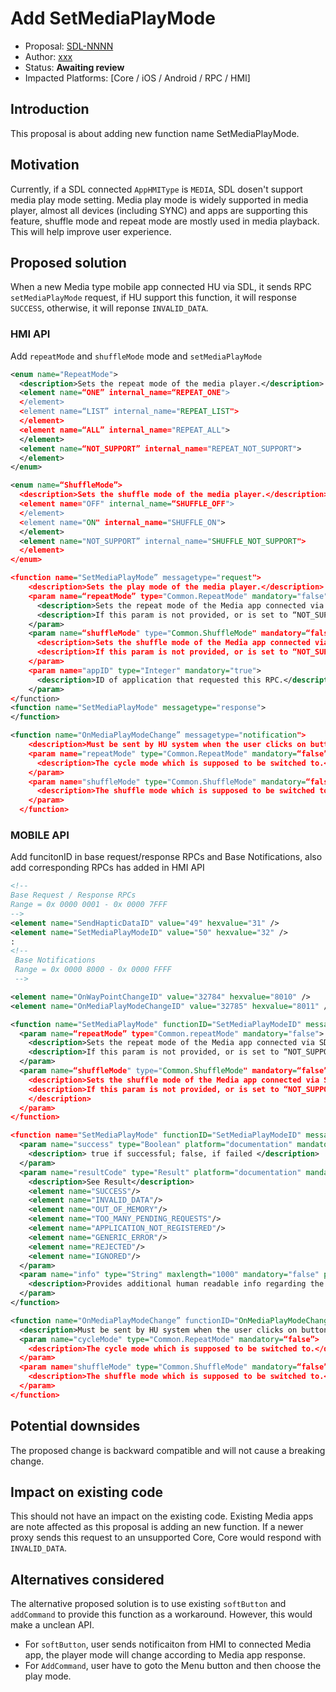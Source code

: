 # Add SetMediaPlayMode

* Proposal: [SDL-NNNN](NNNN-Add-setMediaPlayMode.md)
* Author: [xxx](https://github.com/)
* Status: **Awaiting review**
* Impacted Platforms: [Core / iOS / Android / RPC / HMI]

## Introduction

This proposal is about adding new function name SetMediaPlayMode.

## Motivation

Currently, if a SDL connected `AppHMIType` is `MEDIA`, SDL dosen't support media play mode setting. Media play mode is widely supported in media player, almost all devices (including SYNC) and apps are supporting this feature, shuffle mode and repeat mode are mostly used in media playback. This will help improve user experience.

## Proposed solution
When a new Media type mobile app connected HU via SDL, it sends RPC `setMediaPlayMode` request, if HU support this function, it will response `SUCCESS`, otherwise, it will reponse `INVALID_DATA`.

### HMI API

Add `repeatMode` and `shuffleMode` mode and `setMediaPlayMode`
```xml
<enum name="RepeatMode">
  <description>Sets the repeat mode of the media player.</description>
  <element name=“ONE” internal_name=“REPEAT_ONE">
  </element>
  <element name=“LIST” internal_name="REPEAT_LIST">
  </element>
  <element name=“ALL” internal_name="REPEAT_ALL">
  </element>
  <element name=“NOT_SUPPORT” internal_name="REPEAT_NOT_SUPPORT">
  </element>
</enum>

<enum name=“ShuffleMode”>
  <description>Sets the shuffle mode of the media player.</description>
  <element name="OFF" internal_name=“SHUFFLE_OFF">
  </element>
  <element name="ON" internal_name="SHUFFLE_ON">
  </element>
  <element name="NOT_SUPPORT” internal_name="SHUFFLE_NOT_SUPPORT">
  </element>
</enum>

<function name="SetMediaPlayMode” messagetype="request">
    <description>Sets the play mode of the media player.</description>
    <param name=“repeatMode” type="Common.RepeatMode" mandatory="false">
      <description>Sets the repeat mode of the Media app connected via SDL. The available cycle mode is “ONE”, “LIST”, ALL” and “NOT_SUPPORT”.</description>
      <description>If this param is not provided, or is set to “NOT_SUPPORT”, the HU system may hide the button or set the button as unable.</description>
    </param>
    <param name=“shuffleMode" type="Common.ShuffleMode" mandatory=“false”>
      <description>Sets the shuffle mode of the Media app connected via SDL. The available shuffle mode is “OFF”, “ON” and “NOT_SUPPORT”.</description>
      <description>If this param is not provided, or is set to “NOT_SUPPORT”, the HU system may hide the button or set the button as unable.</description>
    </param>
    <param name="appID" type="Integer" mandatory="true">
      <description>ID of application that requested this RPC.</description>
    </param>
</function>
<function name="SetMediaPlayMode" messagetype="response">
</function>

<function name="OnMediaPlayModeChange” messagetype="notification">
    <description>Must be sent by HU system when the user clicks on buttons of play mode. One or both param below should be provided.</description>
    <param name="repeatMode" type="Common.RepeatMode" mandatory=“false”>
      <description>The cycle mode which is supposed to be switched to.</description>
    </param>
    <param name="shuffleMode" type="Common.ShuffleMode" mandatory=“false”>
      <description>The shuffle mode which is supposed to be switched to.</description>
    </param>
  </function>
```

### MOBILE API

Add funcitonID in base request/response RPCs and Base Notifications, also add corresponding RPCs has added in HMI API

```xml
<!--
Base Request / Response RPCs
Range = 0x 0000 0001 - 0x 0000 7FFF
--> 
<element name="SendHapticDataID" value="49" hexvalue="31" />
<element name="SetMediaPlayModeID" value="50" hexvalue="32" />
:
<!--
 Base Notifications
 Range = 0x 0000 8000 - 0x 0000 FFFF
 -->

<element name="OnWayPointChangeID" value="32784" hexvalue="8010" />
<element name="OnMediaPlayModeChangeID" value="32785" hexvalue="8011" />

<function name="SetMediaPlayMode" functionID="SetMediaPlayModeID" messagetype="request">
  <param name=“repeatMode” type="Common.repeatMode" mandatory="false">
    <description>Sets the repeat mode of the Media app connected via SDL. The available repeat mode is “ONE”, “LIST”, ALL” and “NOT_SUPPORT”.</description>
    <description>If this param is not provided, or is set to “NOT_SUPPORT”, the HU system may hide the button or set the button as unable.</description>
  </param>
  <param name=“shuffleMode" type="Common.ShuffleMode" mandatory=“false”>
    <description>Sets the shuffle mode of the Media app connected via SDL. The available shuffle mode is “OFF”, “ON” and “NOT_SUPPORT”.</description>
    <description>If this param is not provided, or is set to “NOT_SUPPORT”, the HU system may hide the button or set the button as unable.
    </description>
  </param>
</function>

<function name="SetMediaPlayMode" functionID="SetMediaPlayModeID" messagetype="response">
  <param name="success" type="Boolean" platform="documentation" mandatory="true">
    <description> true if successful; false, if failed </description>
  </param>
  <param name="resultCode" type="Result" platform="documentation" mandatory="true">
    <description>See Result</description>
    <element name="SUCCESS"/>
    <element name="INVALID_DATA"/>
    <element name="OUT_OF_MEMORY"/>
    <element name="TOO_MANY_PENDING_REQUESTS"/>
    <element name="APPLICATION_NOT_REGISTERED"/>
    <element name="GENERIC_ERROR"/>
    <element name="REJECTED"/>
    <element name="IGNORED"/>
  </param>
  <param name="info" type="String" maxlength="1000" mandatory="false" platform="documentation">
    <description>Provides additional human readable info regarding the result.</description>
  </param>
</function>

<function name="OnMediaPlayModeChange” functionID="OnMediaPlayModeChangeID" messagetype="notification">
  <description>Must be sent by HU system when the user clicks on buttons of play mode. One or both param below should be provided.</description>
  <param name="cycleMode" type="Common.RepeatMode" mandatory=“false”>
    <description>The cycle mode which is supposed to be switched to.</description>
  </param>
  <param name="shuffleMode" type="Common.ShuffleMode" mandatory=“false”>
    <description>The shuffle mode which is supposed to be switched to.</description>
  </param>
</function>
```

## Potential downsides

The proposed change is backward compatible and will not cause a breaking change.

## Impact on existing code

This should not have an impact on the existing code. Existing Media apps are note affected as this proposal is adding an new function. If a newer proxy sends this request to an unsupported Core, Core would respond with `INVALID_DATA`.

## Alternatives considered

The alternative proposed solution is to use existing `softButton` and `addCommand` to provide this function as a workaround. However, this would make a unclean API.
- For `softButton`, user sends notificaiton from HMI to connected Media app, the player mode will change according to Media app response.
- For `AddCommand`, user have to goto the Menu button and then choose the play mode.
